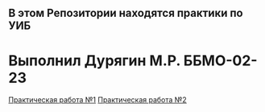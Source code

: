 ## В этом Репозитории находятся практики по УИБ
# Выполнил Дурягин М.Р. ББМО-02-23
[Практическая работа №1](https://github.com/kiberbull/YIB/tree/main/прз_1)
[Практическая работа №2](https://github.com/kiberbull/YIB/tree/main/прз_2)
